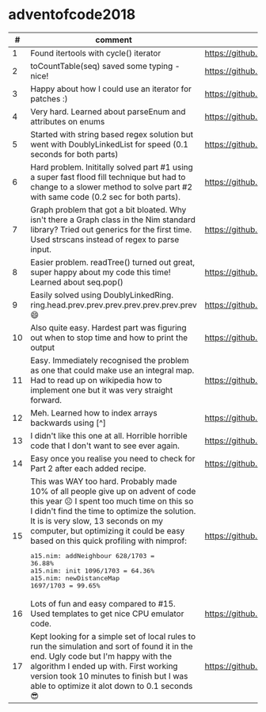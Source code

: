 # adventofcode2018

| #     | comment                                                                          |   |
|-------|----------------------------------------------------------------------------------------------------------------|---|
| 1 | Found itertools with cycle() iterator                                                                          | https://github.com/filipux/adventofcode2018/blob/master/a01.nim  |
| 2 | toCountTable(seq) saved some typing - nice!                                                                    | https://github.com/filipux/adventofcode2018/blob/master/a02.nim  |
| 3 | Happy about how I could use an iterator for patches :)                                                         | https://github.com/filipux/adventofcode2018/blob/master/a03.nim  |
| 4 | Very hard. Learned about parseEnum[]() and attributes on enums                                                 | https://github.com/filipux/adventofcode2018/blob/master/a04.nim  |
| 5 | Started with string based regex solution but went with DoublyLinkedList for speed (0.1 seconds for both parts) | https://github.com/filipux/adventofcode2018/blob/master/a05.nim  |
| 6 | Hard problem. Inititally solved part #1 using a super fast flood fill technique but had to change to a slower method to solve part #2 with same code (0.2 sec for both parts).  | https://github.com/filipux/adventofcode2018/blob/master/a06.nim  |
| 7 | Graph problem that got a bit bloated. Why isn't there a Graph class in the Nim standard library? Tried out generics for the first time. Used strscans instead of regex to parse input. | https://github.com/filipux/adventofcode2018/blob/master/a07.nim  |
| 8 | Easier problem. readTree() turned out great, super happy about my code this time! Learned about seq.pop()| https://github.com/filipux/adventofcode2018/blob/master/a08.nim  |
| 9 | Easily solved using DoublyLinkedRing. ring.head.prev.prev.prev.prev.prev.prev.prev 😄| https://github.com/filipux/adventofcode2018/blob/master/a09.nim  |
| 10 | Also quite easy. Hardest part was figuring out when to stop time and how to print the output| https://github.com/filipux/adventofcode2018/blob/master/a10.nim  |
| 11 | Easy. Immediately recognised the problem as one that could make use an integral map. Had to read up on wikipedia how to implement one but it was very straight forward. | https://github.com/filipux/adventofcode2018/blob/master/a11.nim  |
| 12 | Meh. Learned how to index arrays backwards using [^] | https://github.com/filipux/adventofcode2018/blob/master/a12.nim  |
| 13 | I didn't like this one at all. Horrible horrible code that I don't want to see ever again. | https://github.com/filipux/adventofcode2018/blob/master/a13.nim  |
| 14 | Easy once you realise you need to check for Part 2 after each added recipe. | https://github.com/filipux/adventofcode2018/blob/master/a14.nim  |
| 15 | This was WAY too hard. Probably made 10% of all people give up on advent of code this year ☹️ I spent too much time on this so I didn't find the time to optimize the solution. It is is very slow, 13 seconds on my computer,  but optimizing it could be easy based on this quick profiling with nimprof: <pre>a15.nim: addNeighbour 628/1703 = 36.88%<br/>a15.nim: init 1096/1703 = 64.36%<br/>a15.nim: newDistanceMap 1697/1703 = 99.65%</pre>| https://github.com/filipux/adventofcode2018/blob/master/a15.nim  |
| 16 | Lots of fun and easy compared to #15. Used templates to get nice CPU emulator code. | https://github.com/filipux/adventofcode2018/blob/master/a16.nim  |
| 17 | Kept looking for a simple set of local rules to run the simulation and sort of found it in the end. Ugly code but I'm happy with the algorithm I ended up with. First working version took 10 minutes to finish but I was able to optimize it alot down to 0.1 seconds 😎 | https://github.com/filipux/adventofcode2018/blob/master/a17.nim  |

